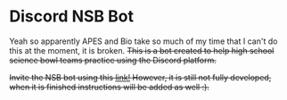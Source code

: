 # Discord NSB Bot


Yeah so apparently APES and Bio take so much of my time that I can't do this at the moment, it is broken.
~~This is a bot created to help high school science bowl teams practice using the Discord platform.~~

~~Invite the NSB bot using this [link!](https://discord.com/oauth2/authorize?client_id=769756964036149258&scope=bot&permissions=289533008) However, it is still not fully developed, when it is finished instructions will be added as well :).~~
